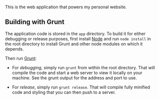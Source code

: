 This is the web application that powers my personal website.

## Building with Grunt

The application code is stored in the `app` directory. To build it for either debugging or release purposes, first install [Node](http://nodejs.org/) and run `node install` in the root directory to install Grunt and other node modules on which it depends.

Then run [Grunt](https://github.com/gruntjs/grunt):

- For *debugging*, simply run `grunt` from within the root directory. That will compile the code and start a web server to view it locally on your machine. See the grunt output for the address and port to use.

- For *release*, simply run `grunt release`. That will compile fully minified code and styling that you can then push to a server.